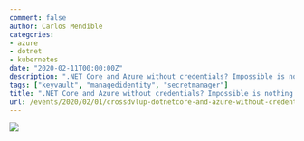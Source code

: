 ```yaml
---
comment: false
author: Carlos Mendible
categories:
- azure
- dotnet
- kubernetes
date: "2020-02-11T00:00:00Z"
description: ".NET Core and Azure without credentials? Impossible is nothing!"
tags: ["keyvault", "managedidentity", "secretmanager"]
title: ".NET Core and Azure without credentials? Impossible is nothing!"
url: /events/2020/02/01/crossdvlup-dotnetcore-and-azure-without-credentials/
---
```


![](/assets/img/events/2020-02-crossdvlup-secrets.jfif)